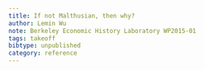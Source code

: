 ```yaml
---
title: If not Malthusian, then why?
author: Lemin Wu
note: Berkeley Economic History Laboratory WP2015-01
tags: takeoff
bibtype: unpublished
category: reference
---
```

